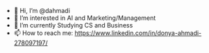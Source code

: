 - 👋 Hi, I’m @dahmadi
- 👀 I’m interested in AI and Marketing/Management
- 🌱 I’m currently Studying CS and Business
- 📫 How to reach me: https://www.linkedin.com/in/donya-ahmadi-278097197/

<!---
dahmadi/dahmadi is a ✨ special ✨ repository because its `README.md` (this file) appears on your GitHub profile.
You can click the Preview link to take a look at your changes.
--->
